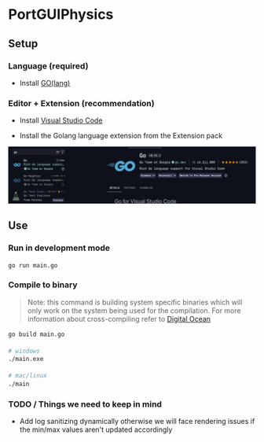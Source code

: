 # PortGUIPhysics

## Setup

### Language (required)

- Install [GO(lang)](https://go.dev/doc/install)

### Editor + Extension (recommendation)

- Install [Visual Studio Code](https://code.visualstudio.com)

- Install the Golang language extension from the Extension pack

![extension tab](.github/ext.png)

## Use

### Run in development mode

```
go run main.go
```

### Compile to binary

> Note: this command is building system specific binaries which will only work on the system being used for the compilation. For more information about cross-compiling refer to [Digital Ocean](https://www.digitalocean.com/community/tutorials/building-go-applications-for-different-operating-systems-and-architectures)

```bash
go build main.go

# windows
./main.exe

# mac/linux
./main
```

### TODO / Things we need to keep in mind

- Add log sanitizing dynamically
  otherwise we will face rendering issues if the min/max values aren't updated accordingly
